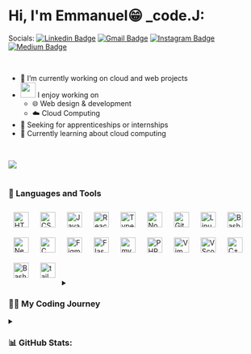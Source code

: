 
# Hi, I'm Emmanuel😁 _code.J:  


Socials:      [![Linkedin Badge](https://img.shields.io/badge/-LinkedIn-blue?style=flat-square&logo=Linkedin&logoColor=white&link=https://www.linkedin.com/in/emmanuel-taiwo-b41a441a8/)]((https://www.linkedin.com/in/emmanuel-taiwo-b41a441a8/))
  [![Gmail Badge](https://img.shields.io/badge/-Gmail-d14836?style=flat-square&logo=Gmail&logoColor=white&link=mailto:taiwo.the.techie@gmail.com)](mailto:taiwo.the.techie@gmail.com)
  [![Instagram Badge](https://img.shields.io/badge/-Instagram-fe5c8f?style=flat-square&logo=Instagram&logoColor=white&link=https://www.instagram.com/t_moyoyo/)]((https://www.instagram.com/t_moyoyo/))
  [![Medium Badge](https://img.shields.io/badge/-Medium-cccccc?style=flat-square&logo=Medium&logoColor=black&link=https://medium.com/@taiwo.the.techie)]((https://medium.com/@taiwo.the.techie))

  <br>

- 🔭 I’m currently working on cloud and web projects
- <img src="https://media.giphy.com/media/WUlplcMpOCEmTGBtBW/giphy.gif" width="30">  I enjoy working on
  - 🌐 Web design & development
  - ☁️ Cloud Computing
- 🤝 Seeking for apprenticeships or internships
- 🌱 Currently learning about cloud computing

<br/>
  
  ![](https://github-readme-stats.vercel.app/api/top-langs/?username=T4910&theme=react&hide_border=true&include_all_commits=true&count_private=true&layout=compact)
  
#

### 🧰 Languages and Tools

<div>
<img align="left" alt="HTML" width="30px" style="padding:10px;" src="https://cdn.jsdelivr.net/gh/devicons/devicon/icons/html5/html5-plain.svg" />
<img align="left" alt="CSS" width="30px" style="padding:10px;" src="https://cdn.jsdelivr.net/gh/devicons/devicon/icons/css3/css3-plain.svg" />
<img align="left" alt="JavaScript" width="30px" style="padding:10px;" src="https://cdn.jsdelivr.net/gh/devicons/devicon/icons/javascript/javascript-plain.svg" />
<img align="left" alt="React" width="30px" style="padding:10px;" src="https://cdn.jsdelivr.net/gh/devicons/devicon/icons/react/react-original.svg" />
<img align="left" alt="TypeScript" width="30px" style="padding:10px;" src="https://cdn.jsdelivr.net/gh/devicons/devicon/icons/typescript/typescript-plain.svg" />
<img align="left" alt="NodeJS" width="30px" style="padding:10px;" src="https://cdn.jsdelivr.net/gh/devicons/devicon/icons/nodejs/nodejs-original.svg" />
<img align="left" alt="Git" width="30px" style="padding:10px;" src="https://cdn.jsdelivr.net/gh/devicons/devicon/icons/git/git-original.svg" />
<img align="left" alt="Linux" width="30px" style="padding:10px;" src="https://cdn.jsdelivr.net/gh/devicons/devicon/icons/linux/linux-original.svg" />
<img align="left" alt="Bash" width="30px" style="padding:10px;" src="https://cdn.jsdelivr.net/gh/devicons/devicon/icons/python/python-original.svg" />          
<img align="left" alt="NextJS" width="30px" style="padding:10px;" src="https://cdn.jsdelivr.net/gh/devicons/devicon/icons/nextjs/nextjs-original.svg" />
<img align="left" alt="C" width="30px" style="padding:10px;" src="https://cdn.jsdelivr.net/gh/devicons/devicon/icons/c/c-original.svg" />
<img align="left" alt="Figma" width="30px" style="padding:10px;" src="https://cdn.jsdelivr.net/gh/devicons/devicon/icons/figma/figma-original.svg" />
<img align="left" alt="Flash" width="30px" style="padding:10px;" src="https://cdn.jsdelivr.net/gh/devicons/devicon/icons/flask/flask-original.svg" />
<img align="left" alt="mysql" width="30px" style="padding:10px;" src="https://cdn.jsdelivr.net/gh/devicons/devicon/icons/mysql/mysql-original-wordmark.svg" />
<img align="left" alt="PHP" width="30px" style="padding:10px;" src="https://cdn.jsdelivr.net/gh/devicons/devicon/icons/php/php-original.svg" />
<img align="left" alt="Vim" width="30px" style="padding:10px;" src="https://cdn.jsdelivr.net/gh/devicons/devicon/icons/vim/vim-original.svg" />
<img align="left" alt="VScode" width="30px" style="padding:10px;" src="https://cdn.jsdelivr.net/gh/devicons/devicon/icons/vscode/vscode-original.svg" />
<img align="left" alt="C++" width="30px" style="padding:10px;" src="https://cdn.jsdelivr.net/gh/devicons/devicon/icons/cplusplus/cplusplus-original.svg" />
<img align="left" alt="Bash" width="30px" style="padding:10px;" src="https://cdn.jsdelivr.net/gh/devicons/devicon/icons/bash/bash-plain.svg" />  
<img align="left" alt="tailwind" width="30px" style="padding:10px;" src="https://cdn.jsdelivr.net/gh/devicons/devicon/icons/tailwindcss/tailwindcss-plain.svg" />
</div><br/><br/><br/><br/><br/><br/>

#

<details>
<summary><h3>👨‍💻 My Coding Journey</h3></summary>
I started from CS50!
</details>

<details>
<summary><h3>📊 GitHub Stats:</h3></summary>
  
![](https://github-readme-stats.vercel.app/api?username=T4910&theme=react&hide_border=true&include_all_commits=true&count_private=true)
![](https://github-readme-streak-stats.herokuapp.com/?user=T4910&theme=react&hide_border=true)<br><br>


---
